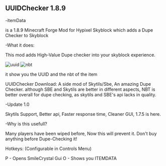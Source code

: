 ## UUIDChecker 1.8.9

-itemData

is a 1.8.9 Minecraft Forge Mod for Hypixel Skyblock which adds a Dupe Checker to Skyblock

-What it does:

This mod adds High-Value Dupe checker into your skyblock experience.


![uuid](https://user-images.githubusercontent.com/110740834/192111626-7d288b14-a395-4c50-876a-96431d6b83eb.png)
![nbt](https://user-images.githubusercontent.com/110740834/192111630-af812b1b-c4cd-4dbf-8629-6cf9ff19661e.png)


it show you the UUID and the nbt of the item

UUIDChecker Download: A side mod of Skytils/Sbe, An amazing Dupe Checker. although SBE and Skytils are better in different aspects, NBT is better overall for dupe checking, as skytils and SBE's api lacks in quality.




-Update 1.0

Skytils Support, Better api, Faster response time, Cleaner GUI, 1.7.5 is here.

-Why is this usefull?




Many players have been wiped before, Now this will prevent it. Don't buy anything before Dupe-Checking it!

Hotkeys: (Configurable in Controls Menu)

P - Opens SmileCrystal Gui O - Shows you ITEMDATA
